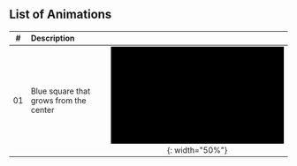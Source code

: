 ## List of Animations

| # | Description |  |  |
|:---:|:---|:---|:---:|
| 01 | Blue square that grows from the center |  | ![01](https://github.com/cintia-shinoda/math/blob/main/01-Math-Animations/media/videos/01-sq-grow/1080p60/SquareGrowing_ManimCE_v0.18.1.gif){: width="50%"} |